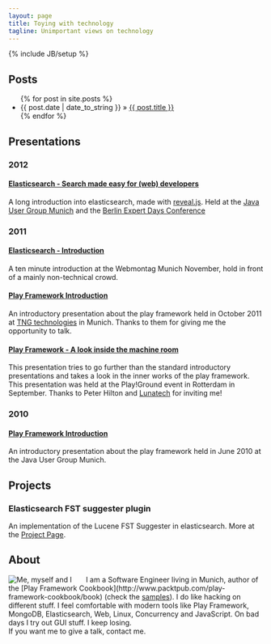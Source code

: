 ```yaml
---
layout: page
title: Toying with technology
tagline: Unimportant views on technology
---
```

{% include JB/setup %}

## Posts

<ul class="posts">
  {% for post in site.posts %}
    <li><span>{{ post.date | date_to_string }}</span> &raquo; <a href="{{ BASE_PATH }}{{ post.url }}">{{ post.title }}</a></li>
  {% endfor %}
</ul>



## Presentations

### 2012
#### [Elasticsearch - Search made easy for (web) developers](http://spinscale.github.com/elasticsearch/2012-03-jugm.html)
A long introduction into elasticsearch, made with [reveal.js](https://github.com/hakimel/reveal.js). Held at the [Java User Group Munich](http://www.jugm.de) and the [Berlin Expert Days Conference](http://www.bedcon.org)

### 2011
#### [Elasticsearch - Introduction](http://spinscale.github.com/elasticsearch/es-introduction.html)
A ten minute introduction at the Webmontag Munich November, hold in front of a mainly non-technical crowd.

#### [Play Framework Introduction](http://spinscale.github.com/play-introduction.html)
An introductory presentation about the play framework held in October 2011 at [TNG technologies](http://www.tngtech.com) in Munich. Thanks to them for giving me the opportunity to talk.

#### [Play Framework - A look inside the machine room](http://spinscale.github.com/play-advanced-concepts.html)
This presentation tries to go further than the standard introductory presentations and takes a look in the inner works of the play framework. This presentation was held at the Play!Ground event in Rotterdam in September. Thanks to Peter Hilton and [Lunatech](http://www.lunatech-research.com/) for inviting me!

### 2010
#### [Play Framework Introduction](http://www.slideshare.net/areelsen/introduction-playframework)
An introductory presentation about the play framework held in June 2010 at the Java User Group Munich.



## Projects

### Elasticsearch FST suggester plugin

An implementation of the Lucene FST Suggester in elasticsearch. More at the [Project Page](https://github.com/spinscale/elasticsearch-suggest-plugin).



## About

<div>
<img src="http://spinscale.github.com/images/alr.jpg" alt="Me, myself and I" id="pic" style="float:left;padding-right: 2em">
I am a Software Engineer living in Munich, author of the [Play Framework Cookbook](http://www.packtpub.com/play-framework-cookbook/book) (check the <a href="https://github.com/spinscale/play-cookbook">samples</a>). I do like hacking on different stuff. I feel comfortable with modern tools like Play Framework, MongoDB, Elasticsearch, Web, Linux, Concurrency and JavaScript. On bad days I try out GUI stuff. I keep losing.<br />If you want me to give a talk, contact me.
</div>
<div style="clear: both"></div>



